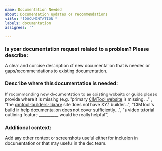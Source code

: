 ```yaml
---
name: Documentation Needed
about: Documentation updates or recommendations
title: "[DOCUMENTATION]"
labels: documentation
assignees: ''

---
```


### Is your documentation request related to a problem? Please describe:

A clear and concise description of new documentation that is needed or gaps/recommendations to existing documentation.

### Describe where this documentation is needed:

If recommending new documentation to an existing website or guide please provide where it is missing (e.g. "primary [CIMTool website](https://cimtool.ucaiug.io/) is missing ..." ,  "the [cimtool-builders-library](https://cimtool-builders.ucaiug.io/) site does not have XYZ builder...",  "CIMTool's build in help documentation does not cover sufficiently...", "a video tutorial outlining feature __________ would be really helpful")

### Additional context:

Add any other context or screenshots useful either for inclusion in documentation or that may useful in the doc team.
